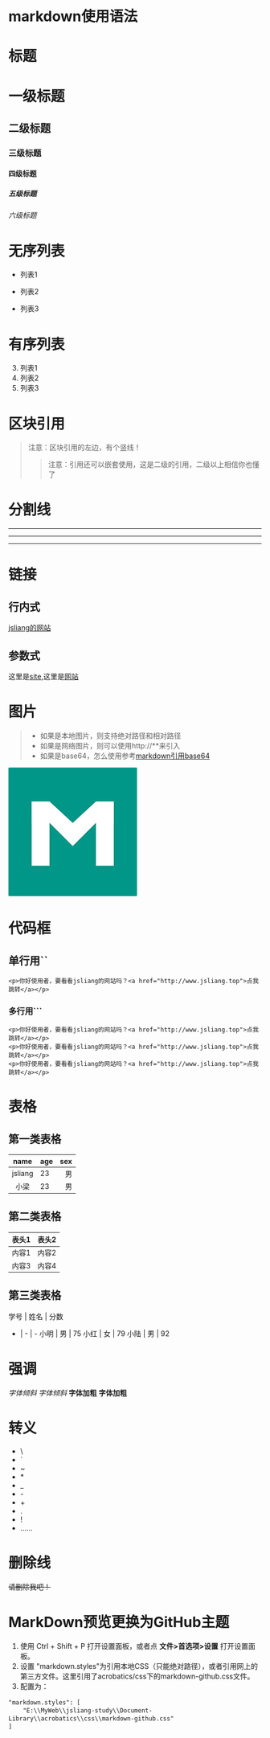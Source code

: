 markdown使用语法
===

# 标题
# 一级标题
## 二级标题
### 三级标题
#### 四级标题
##### 五级标题
###### 六级标题

# 无序列表
* 列表1
+ 列表2
- 列表3

# 有序列表
3. 列表1
2. 列表2
1. 列表3

# 区块引用
> 注意：区块引用的左边，有个竖线！
>> 注意：引用还可以嵌套使用，这是二级的引用，二级以上相信你也懂了

# 分割线
***
---
___

# 链接
## 行内式
[jsliang的网站](http://www.jsliang.top)
## 参数式
[site]:http://www.jsliang.top "网站"
[网站]:http://www.jsliang.top "网站"

这里是[site],这里是[网站]

# 图片
> * 如果是本地图片，则支持绝对路径和相对路径
> * 如果是网络图片，则可以使用http://**来引入
> * 如果是base64，怎么使用参考[markdown引用base64](https://blog.csdn.net/slaughterdevil/article/details/79255933)

![图片](../img/acrobatics-markdown-logo.jpg)

# 代码框
## 单行用``
`<p>你好使用者，要看看jsliang的网站吗？<a href="http://www.jsliang.top">点我跳转</a></p>`

### 多行用```
``` 多行代码如何编写
<p>你好使用者，要看看jsliang的网站吗？<a href="http://www.jsliang.top">点我跳转</a></p>
<p>你好使用者，要看看jsliang的网站吗？<a href="http://www.jsliang.top">点我跳转</a></p>
<p>你好使用者，要看看jsliang的网站吗？<a href="http://www.jsliang.top">点我跳转</a></p>
```
# 表格
## 第一类表格
| name    | age  | sex  |
| :-----: | :--- | ---: |
| jsliang | 23   | 男   |
| 小梁    | 23   | 男   |

## 第二类表格
| 表头1 | 表头2 |
| ----- | ----- |
| 内容1 | 内容2 |
| 内容3 | 内容4 |

## 第三类表格
学号 | 姓名 | 分数
- | - | -
小明 | 男 | 75
小红 | 女 | 79
小陆 | 男 | 92

# 强调
*字体倾斜*
_字体倾斜_
**字体加粗**
__字体加粗__

# 转义
* \\
* \`
* \~
* \*
* \_
* \-
* \+
* \.
* \!
* ……

# 删除线
~~请删除我吧！~~

# MarkDown预览更换为GitHub主题
1. 使用 Ctrl + Shift + P 打开设置面板，或者点 **文件\>首选项\>设置** 打开设置面板。
2. 设置 "markdown.styles"为引用本地CSS（只能绝对路径），或者引用网上的第三方文件。这里引用了acrobatics\/css下的markdown-github.css文件。
3. 配置为：
```
"markdown.styles": [
    "E:\\MyWeb\\jsliang-study\\Document-Library\\acrobatics\\css\\markdown-github.css"
]
```